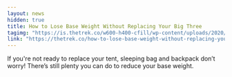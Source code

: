 ```yaml
---
layout: news
hidden: true
title: How to Lose Base Weight Without Replacing Your Big Three
tagimg: "https://is.thetrek.co/w600-h400-cfill/wp-content/uploads/2020/09/24080925/baseweight-resize.png"
link: "https://thetrek.co/how-to-lose-base-weight-without-replacing-your-big-three/" 
---
```


If you're not ready to replace your tent, sleeping bag and backpack don’t worry! There’s still plenty you can do to reduce your base weight.
